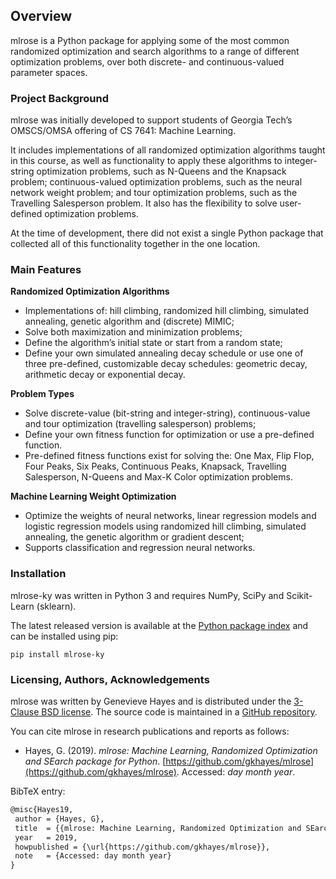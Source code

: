 ## Overview
mlrose is a Python package for applying some of the most common randomized optimization and search algorithms to a range of different optimization problems, over both discrete- and continuous-valued parameter spaces.

### Project Background
mlrose was initially developed to support students of Georgia Tech’s OMSCS/OMSA offering of CS 7641: Machine Learning.

It includes implementations of all randomized optimization algorithms taught in this course, as well as functionality to apply these algorithms to integer-string optimization problems, such as N-Queens and the Knapsack problem; continuous-valued optimization problems, such as the neural network weight problem; and tour optimization problems, such as the Travelling Salesperson problem. It also has the flexibility to solve user-defined optimization problems.

At the time of development, there did not exist a single Python package that collected all of this functionality together in the one location.

### Main Features
**Randomized Optimization Algorithms**
* Implementations of: hill climbing, randomized hill climbing, simulated annealing, genetic algorithm and (discrete) MIMIC;
* Solve both maximization and minimization problems;
* Define the algorithm’s initial state or start from a random state;
* Define your own simulated annealing decay schedule or use one of three pre-defined, customizable decay schedules: geometric decay, arithmetic decay or exponential decay.

**Problem Types**
* Solve discrete-value (bit-string and integer-string), continuous-value and tour optimization (travelling salesperson) problems;
* Define your own fitness function for optimization or use a pre-defined function.
* Pre-defined fitness functions exist for solving the: One Max, Flip Flop, Four Peaks, Six Peaks, Continuous Peaks, Knapsack, Travelling Salesperson, N-Queens and Max-K Color optimization problems.

**Machine Learning Weight Optimization**
* Optimize the weights of neural networks, linear regression models and logistic regression models using randomized hill climbing, simulated annealing, the genetic algorithm or gradient descent;
* Supports classification and regression neural networks.

### Installation
mlrose-ky was written in Python 3 and requires NumPy, SciPy and Scikit-Learn (sklearn).

The latest released version is available at the [Python package index](#) and can be installed using pip:


``` pip
pip install mlrose-ky
```


### Licensing, Authors, Acknowledgements
mlrose was written by Genevieve Hayes and is distributed under the [3-Clause BSD license](https://github.com/gkhayes/mlrose/blob/master/LICENSE). The source code is maintained in a [GitHub repository](https://github.com/gkhayes/mlrose).

You can cite mlrose in research publications and reports as follows:
* Hayes, G. (2019). *mlrose: Machine Learning, Randomized Optimization and SEarch package for Python*. [https://github.com/gkhayes/mlrose](https://github.com/gkhayes/mlrose). Accessed: *day month year*.

BibTeX entry:
```default
@misc{Hayes19,
 author = {Hayes, G},
 title  = {{mlrose: Machine Learning, Randomized Optimization and SEarch package for Python}},
 year   = 2019,
 howpublished = {\url{https://github.com/gkhayes/mlrose}},
 note   = {Accessed: day month year}
}
```
